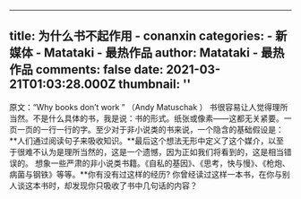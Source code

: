 
---
title: 为什么书不起作用 - conanxin
categories: 
    - 新媒体
    - Matataki - 最热作品
author: Matataki - 最热作品
comments: false
date: 2021-03-21T01:03:28.000Z
thumbnail: ''
---

<div>   
原文：“Why books don’t work ” （Andy Matuschak ） 书很容易让人觉得理所当然。不是什么具体的书，我是说：书的形式。纸张或像素——这都无关紧要。一页一页的一行一行的字。至少对于非小说类的书来说，一个隐含的基础假设是：**人们通过阅读句子来吸收知识。**最后这个想法无形中定义了这个媒介，以至于很难不认为是理所当然的，这是一个遗憾，因为正如我们将看到的，这是相当错误的。 想象一些严肃的非小说类书籍。《自私的基因》、《思考，快与慢》、《枪炮、病菌与钢铁》等等。**你有没有过这样的经历? 你曾经读过这样一本书，在你与别人谈这本书时，却发现你只吸收了书中几句话的内容？  
</div>
            